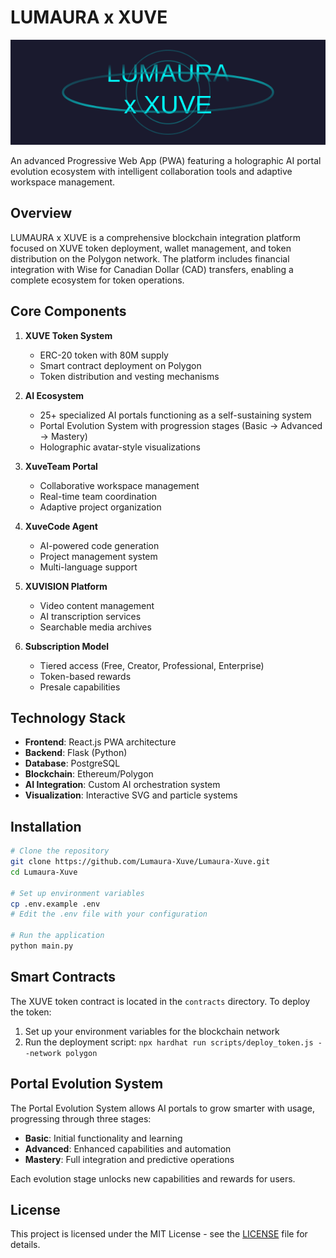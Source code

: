 # LUMAURA x XUVE

![LUMAURA x XUVE Logo](static/img/lumaura-xuve-logo.svg)

An advanced Progressive Web App (PWA) featuring a holographic AI portal evolution ecosystem with intelligent collaboration tools and adaptive workspace management.

## Overview

LUMAURA x XUVE is a comprehensive blockchain integration platform focused on XUVE token deployment, wallet management, and token distribution on the Polygon network. The platform includes financial integration with Wise for Canadian Dollar (CAD) transfers, enabling a complete ecosystem for token operations.

## Core Components

1. **XUVE Token System**
   - ERC-20 token with 80M supply
   - Smart contract deployment on Polygon
   - Token distribution and vesting mechanisms

2. **AI Ecosystem**
   - 25+ specialized AI portals functioning as a self-sustaining system
   - Portal Evolution System with progression stages (Basic → Advanced → Mastery)
   - Holographic avatar-style visualizations

3. **XuveTeam Portal**
   - Collaborative workspace management
   - Real-time team coordination
   - Adaptive project organization

4. **XuveCode Agent**
   - AI-powered code generation
   - Project management system
   - Multi-language support

5. **XUVISION Platform**
   - Video content management
   - AI transcription services
   - Searchable media archives

6. **Subscription Model**
   - Tiered access (Free, Creator, Professional, Enterprise)
   - Token-based rewards
   - Presale capabilities

## Technology Stack

- **Frontend**: React.js PWA architecture
- **Backend**: Flask (Python)
- **Database**: PostgreSQL
- **Blockchain**: Ethereum/Polygon
- **AI Integration**: Custom AI orchestration system
- **Visualization**: Interactive SVG and particle systems

## Installation

```bash
# Clone the repository
git clone https://github.com/Lumaura-Xuve/Lumaura-Xuve.git
cd Lumaura-Xuve

# Set up environment variables
cp .env.example .env
# Edit the .env file with your configuration

# Run the application
python main.py
```

## Smart Contracts

The XUVE token contract is located in the `contracts` directory. To deploy the token:

1. Set up your environment variables for the blockchain network
2. Run the deployment script: `npx hardhat run scripts/deploy_token.js --network polygon`

## Portal Evolution System

The Portal Evolution System allows AI portals to grow smarter with usage, progressing through three stages:

- **Basic**: Initial functionality and learning
- **Advanced**: Enhanced capabilities and automation
- **Mastery**: Full integration and predictive operations

Each evolution stage unlocks new capabilities and rewards for users.

## License

This project is licensed under the MIT License - see the [LICENSE](LICENSE) file for details.
